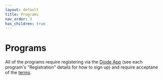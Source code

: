 ```yaml
---
layout: default
title: Programs
nav_order: 3
has_children: true
---
```


# Programs

All of the programs require registering via the [Diode App](https://diode.io/download#app) (see each program's "Registration" details for how to sign up) and require acceptane of the [terms](/docs/programs/terms.html).